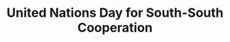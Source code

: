 ---
title: United Nations Day for South-South Cooperation
month: September
name: United Nations Day for South-South Cooperation
un-resolution: A/RES/58/220
url: 
organisations:
- United Nations
SDGs:
- 9
- 16
- 17
---